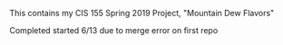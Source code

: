 This contains my CIS 155 Spring 2019 Project, "Mountain Dew Flavors"

Completed started 6/13 due to merge error on first repo